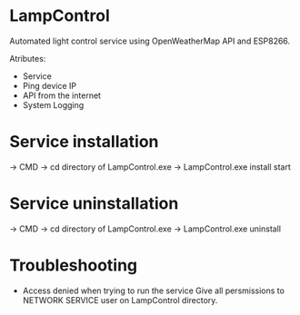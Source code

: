 # LampControl
Automated light control service using OpenWeatherMap API and ESP8266.

Atributes:
- Service
- Ping device IP
- API from the internet
- System Logging

# Service installation
-> CMD -> cd directory of LampControl.exe -> LampControl.exe install start

# Service uninstallation
-> CMD -> cd directory of LampControl.exe -> LampControl.exe uninstall

# Troubleshooting
- Access denied when trying to run the service
Give all persmissions to NETWORK SERVICE user on LampControl directory.
